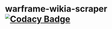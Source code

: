 # warframe-wikia-scraper [![Codacy Badge](https://api.codacy.com/project/badge/Grade/f211cdbe9d3849db8414e79eec067477)](https://www.codacy.com/app/CMDadabo/warframe-wikia-scrapers?utm_source=github.com&amp;utm_medium=referral&amp;utm_content=CMDadabo/warframe-wikia-scrapers&amp;utm_campaign=Badge_Grade)

